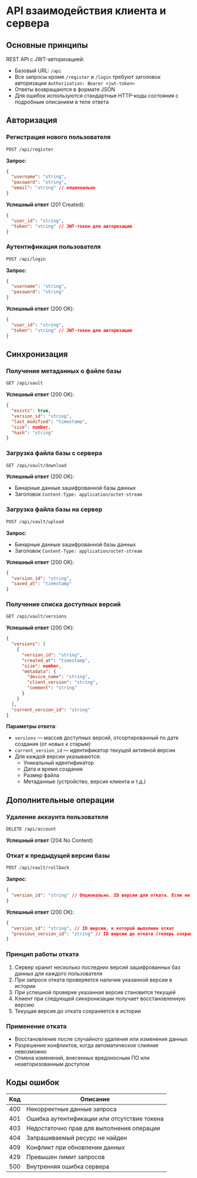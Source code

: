 # API взаимодействия клиента и сервера

## Основные принципы

REST API с JWT-авторизацией:

- Базовый URL: `/api`
- Все запросы кроме `/register` и `/login` требуют заголовок авторизации `Authorization: Bearer <jwt-token>`
- Ответы возвращаются в формате JSON
- Для ошибок используются стандартные HTTP-коды состояния с подробным описанием в теле ответа

## Авторизация

### Регистрация нового пользователя

```bash
POST /api/register
```

**Запрос**:

```json
{
  "username": "string",
  "password": "string",
  "email": "string" // опционально
}
```

**Успешный ответ** (201 Created):

```json
{
  "user_id": "string",
  "token": "string" // JWT-токен для авторизации
}
```

### Аутентификация пользователя

```bash
POST /api/login
```

**Запрос**:

```json
{
  "username": "string",
  "password": "string"
}
```

**Успешный ответ** (200 OK):

```json
{
  "user_id": "string",
  "token": "string" // JWT-токен для авторизации
}
```

## Синхронизация

### Получение метаданных о файле базы

```bash
GET /api/vault
```

**Успешный ответ** (200 OK):

```json
{
  "exists": true,
  "version_id": "string",
  "last_modified": "timestamp",
  "size": number,
  "hash": "string"
}
```

### Загрузка файла базы с сервера

```bash
GET /api/vault/download
```

**Успешный ответ** (200 OK):

- Бинарные данные зашифрованной базы данных
- Заголовок `Content-Type: application/octet-stream`

### Загрузка файла базы на сервер

```bash
POST /api/vault/upload
```

**Запрос**:

- Бинарные данные зашифрованной базы данных
- Заголовок `Content-Type: application/octet-stream`

**Успешный ответ** (200 OK):

```json
{
  "version_id": "string",
  "saved_at": "timestamp"
}
```

### Получение списка доступных версий

```bash
GET /api/vault/versions
```

**Успешный ответ** (200 OK):

```json
{
  "versions": [
    {
      "version_id": "string",
      "created_at": "timestamp",
      "size": number,
      "metadata": {
        "device_name": "string",
        "client_version": "string",
        "comment": "string"
      }
    }
  ],
  "current_version_id": "string"
}
```

**Параметры ответа**:

- `versions` — массив доступных версий, отсортированный по дате создания (от новых к старым)
- `current_version_id` — идентификатор текущей активной версии
- Для каждой версии указываются:
  - Уникальный идентификатор
  - Дата и время создания
  - Размер файла
  - Метаданные (устройство, версия клиента и т.д.)

## Дополнительные операции

### Удаление аккаунта пользователя

```bash
DELETE /api/account
```

**Успешный ответ** (204 No Content)

### Откат к предыдущей версии базы

```bash
POST /api/vault/rollback
```

**Запрос**:

```json
{
  "version_id": "string" // Опционально. ID версии для отката. Если не указан, откат к последней версии перед текущей
}
```

**Успешный ответ** (200 OK):

```json
{
  "version_id": "string", // ID версии, к которой выполнен откат
  "previous_version_id": "string" // ID версии до отката (теперь сохранённой в истории)
}
```

### Принцип работы отката

1. Сервер хранит несколько последних версий зашифрованных баз данных для каждого пользователя
2. При запросе отката проверяется наличие указанной версии в истории
3. При успешной проверке указанная версия становится текущей
4. Клиент при следующей синхронизации получает восстановленную версию
5. Текущая версия до отката сохраняется в истории

### Применение отката

- Восстановление после случайного удаления или изменения данных
- Разрешение конфликтов, когда автоматическое слияние невозможно
- Отмена изменений, внесенных вредоносным ПО или неавторизованным доступом

## Коды ошибок

| Код  | Описание                                                  |
|------|-----------------------------------------------------------|
| 400  | Некорректные данные запроса                               |
| 401  | Ошибка аутентификации или отсутствие токена               |
| 403  | Недостаточно прав для выполнения операции                 |
| 404  | Запрашиваемый ресурс не найден                            |
| 409  | Конфликт при обновлении данных                            |
| 429  | Превышен лимит запросов                                   |
| 500  | Внутренняя ошибка сервера                                 |
